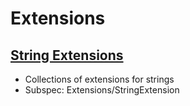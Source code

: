 # Extensions 

## [String Extensions](https://github.com/prolificinteractive/DevKit/blob/master/Documentation/Extensions/StringExtensions.md)
* Collections of extensions for strings
* Subspec: Extensions/StringExtension